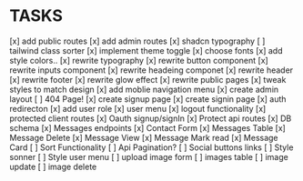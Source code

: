 # TASKS

[x] add public routes
[x] add admin routes
[x] shadcn typography
[ ] tailwind class sorter
[x] implement theme toggle
[x] choose fonts
[x] add style colors..
[x] rewrite typography
[x] rewrite button component
[x] rewrite inputs component
[x] rewrite headeing componet
[x] rewrite header
[x] rewrite footer
[x] rewrite glow effect
[x] rewrite public pages
[x] tweak styles to match design
[x] add moblie navigation menu
[x] create admin layout
[ ] 404 Page!
[x] create signup page
[x] create signin page
[x] auth redirecton
[x] add user role
[x] user menu
[x] logout functionality
[x] protected client routes
[x] Oauth signup/signIn
[x] Protect api routes
[x] DB schema
[x] Messages endpoints
[x] Contact Form
[x] Messages Table
[x] Message Delete
[x] Message View
[x] Message Mark read
[x] Message Card
[ ] Sort Functionality
[ ] Api Pagination?
[ ] Social buttons links
[ ] Style sonner
[ ] Style user menu
[ ] upload image form
[ ] images table
[ ] image update
[ ] image delete
